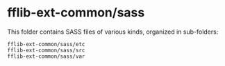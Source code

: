 # fflib-ext-common/sass

This folder contains SASS files of various kinds, organized in sub-folders:

    fflib-ext-common/sass/etc
    fflib-ext-common/sass/src
    fflib-ext-common/sass/var
